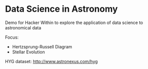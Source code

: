# Data Science in Astronomy

Demo for Hacker Within to explore the application of data science to astronomical data

Focus:
* Hertzsprung-Russell Diagram
* Stellar Evolution

HYG dataset: http://www.astronexus.com/hyg

